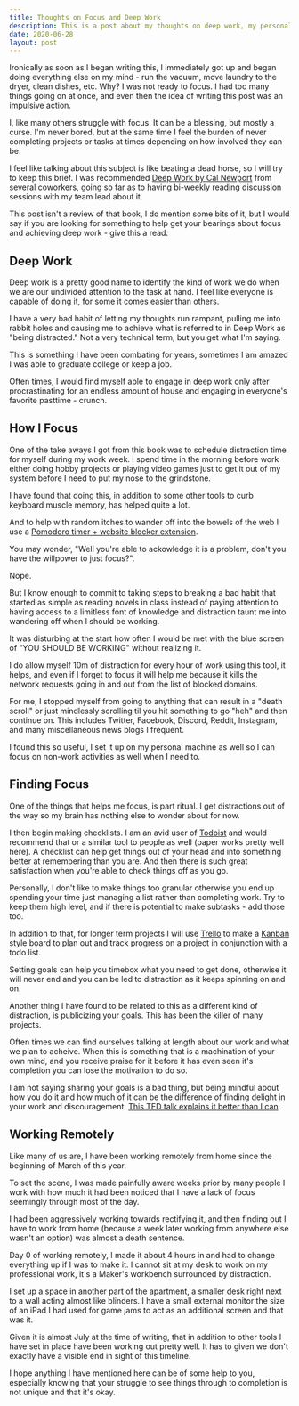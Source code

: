 ```yaml
---
title: Thoughts on Focus and Deep Work
description: This is a post about my thoughts on deep work, my personal struggles with focus, and how I am working to overcome it so as to help others in a similar situation especially given the current circumstances of the world in 2020.
date: 2020-06-28
layout: post
---
```


Ironically as soon as I began writing this, I immediately got up and began doing everything else on my mind - run the vacuum, move laundry to the dryer, clean dishes, etc. Why? I was not ready to focus. I had too many things going on at once, and even then the idea of writing this post was an impulsive action.

I, like many others struggle with focus. It can be a blessing, but mostly a curse. I'm never bored, but at the same time I feel the burden of never completing projects or tasks at times depending on how involved they can be.

I feel like talking about this subject is like beating a dead horse, so I will try to keep this brief. I was recommended [Deep Work by Cal Newport](https://www.calnewport.com/books/deep-work/) from several coworkers, going so far as to having bi-weekly reading discussion sessions with my team lead about it. 

This post isn't a review of that book, I do mention some bits of it, but I would say if you are looking for something to help get your bearings about focus and achieving deep work - give this a read.

## Deep Work

Deep work is a pretty good name to identify the kind of work we do when we are our undivided attention to the task at hand. I feel like everyone is capable of doing it, for some it comes easier than others.

I have a very bad habit of letting my thoughts run rampant, pulling me into rabbit holes and causing me to achieve what is referred to in Deep Work as "being distracted." Not a very technical term, but you get what I'm saying.

This is something I have been combating for years, sometimes I am amazed I was able to graduate college or keep a job.

Often times, I would find myself able to engage in deep work only after procrastinating for an endless amount of house and engaging in everyone's favorite pasttime - crunch.

## How I Focus

One of the take aways I got from this book was to schedule distraction time for myself during my work week. I spend time in the morning before work either doing hobby projects or playing video games just to get it out of my system before I need to put my nose to the grindstone.

I have found that doing this, in addition to some other tools to curb keyboard muscle memory, has helped quite a lot. 

And to help with random itches to wander off into the bowels of the web I use a [Pomodoro timer + website blocker extension](https://chrome.google.com/webstore/detail/focusme-a-pomodoro-timer/koebbleaefghpjjmghelhjboilcmfpad?hl=en).

You may wonder, "Well you're able to ackowledge it is a problem, don't you have the willpower to just focus?". 

Nope. 

But I know enough to commit to taking steps to breaking a bad habit that started as simple as reading novels in class instead of paying attention to having access to a limitless font of knowledge and distraction taunt me into wandering off when I should be working.

It was disturbing at the start how often I would be met with the blue screen of "YOU SHOULD BE WORKING" without realizing it.

I do allow myself 10m of distraction for every hour of work using this tool, it helps, and even if I forget to focus it will help me because it kills the network requests going in and out from the list of blocked domains.

For me, I stopped myself from going to anything that can result in a "death scroll" or just mindlessly scrolling til you hit something to go "heh" and then continue on. This includes Twitter, Facebook, Discord, Reddit, Instagram, and many miscellaneous news blogs I frequent.

I found this so useful, I set it up on my personal machine as well so I can focus on non-work activities as well when I need to.

## Finding Focus

One of the things that helps me focus, is part ritual. I get distractions out of the way so my brain has nothing else to wonder about for now.

I then begin making checklists. I am an avid user of [Todoist](https://todoist.com) and would recommend that or a similar tool to people as well (paper works pretty well here). A checklist can help get things out of your head and into something better at remembering than you are. And then there is such great satisfaction when you're able to check things off as you go.

Personally, I don't like to make things too granular otherwise you end up spending your time just managing a list rather than completing work. Try to keep them high level, and if there is potential to make subtasks - add those too.

In addition to that, for longer term projects I will use [Trello](https://trello.com/) to make a [Kanban](https://en.wikipedia.org/wiki/Kanban) style board to plan out and track progress on a project in conjunction with a todo list.

Setting goals can help you timebox what you need to get done, otherwise it will never end and you can be led to distraction as it keeps spinning on and on.

Another thing I have found to be related to this as a different kind of distraction, is publicizing your goals. This has been the killer of many projects.

Often times we can find ourselves talking at length about our work and what we plan to acheive. When this is something that is a machination of your own mind, and you receive praise for it before it has even seen it's completion you can lose the motivation to do so.

I am not saying sharing your goals is a bad thing, but being mindful about how you do it and how much of it can be the difference of finding delight in your work and discouragement. [This TED talk explains it better than I can](https://www.ted.com/talks/derek_sivers_keep_your_goals_to_yourself/discussion).

## Working Remotely

Like many of us are, I have been working remotely from home since the beginning of March of this year.

To set the scene, I was made painfully aware weeks prior by many people I work with how much it had been noticed that I have a lack of focus seemingly through most of the day. 

I had been aggressively working towards rectifying it, and then finding out I have to work from home (because a week later working from anywhere else wasn't an option) was almost a death sentence.

Day 0 of working remotely, I made it about 4 hours in and had to change everything up if I was to make it. I cannot sit at my desk to work on my professional work, it's a Maker's workbench surrounded by distraction.

I set up a space in another part of the apartment, a smaller desk right next to a wall acting almost like blinders. I have a small external monitor the size of an iPad I had used for game jams to act as an additional screen and that was it.

Given it is almost July at the time of writing, that in addition to other tools I have set in place have been working out pretty well. It has to given we don't exactly have a visible end in sight of this timeline.

I hope anything I have mentioned here can be of some help to you, especially knowing that your struggle to see things through to completion is not unique and that it's okay.